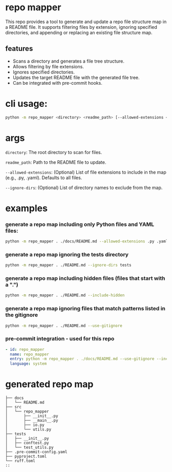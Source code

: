 # repo mapper
This repo provides a tool to generate and update a repo file structure map in a README file. It supports filtering files by extension, ignoring specified directories, and appending or replacing an existing file structure map.

## features

- Scans a directory and generates a file tree structure.
- Allows filtering by file extensions.
- Ignores specified directories.
- Updates the target README file with the generated file tree.
- Can be integrated with pre-commit hooks.

# cli usage:
```bash
python -m repo_mapper <directory> <readme_path> [--allowed-extensions <ext1> <ext2> ...] [--ignore-dirs <dir1> <dir2> ...]
```

# args
`directory`: The root directory to scan for files.

`readme_path`: Path to the README file to update.

`--allowed-extensions`: (Optional) List of file extensions to include in the map (e.g., .py, .yaml). Defaults to all files.

`--ignore-dirs`: (Optional) List of directory names to exclude from the map.


# examples
### generate a repo map including only Python files and YAML files:

```bash
python -m repo_mapper . ./docs/README.md --allowed-extensions .py .yaml
```

### generate a repo map ignoring the tests directory
```bash
python -m repo_mapper . ./README.md --ignore-dirs tests
```

### generate a repo map including hidden files (files that start with a ".")
```bash
python -m repo_mapper . ./README.md --include-hidden
```

### generate a repo map ignoring files that match patterns listed in the gitignore
```bash
python -m repo_mapper . ./README.md --use-gitignore
```


### pre-commit integration - used for this repo
```yaml
- id: repo_mapper
  name: repo_mapper
  entry: python -m repo_mapper . ./docs/README.md --use-gitignore --include-hidden --allowed-extensions .py .yaml .toml .md --ignore-dirs mock_data
  language: system
```


# generated repo map
```
├── docs
│   └── README.md
├── src
│   └── repo_mapper
│       ├── __init__.py
│       ├── __main__.py
│       ├── io.py
│       └── utils.py
├── tests
│   ├── __init__.py
│   ├── conftest.py
│   └── test_utils.py
├── .pre-commit-config.yaml
├── pyproject.toml
└── ruff.toml
::
```
